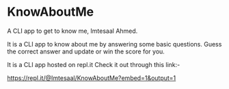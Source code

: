 # KnowAboutMe
 A CLI app to get to know me, Imtesaal Ahmed.

It is a CLI app to know about me by answering some basic questions. Guess the correct answer and update or win the score for you.

It is a CLI app hosted on repl.it Check it out through this link:-

https://repl.it/@Imtesaal/KnowAboutMe?embed=1&output=1